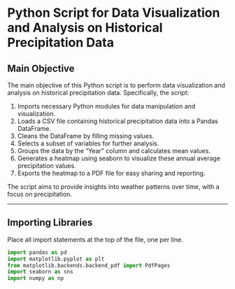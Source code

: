 # Python Script for Data Visualization and Analysis on Historical Precipitation Data

## Main Objective

The main objective of this Python script is to perform data visualization and analysis on historical precipitation data. Specifically, the script:

1. Imports necessary Python modules for data manipulation and visualization.
2. Loads a CSV file containing historical precipitation data into a Pandas DataFrame.
3. Cleans the DataFrame by filling missing values.
4. Selects a subset of variables for further analysis.
5. Groups the data by the “Year” column and calculates mean values.
6. Generates a heatmap using seaborn to visualize these annual average precipitation values.
7. Exports the heatmap to a PDF file for easy sharing and reporting.

The script aims to provide insights into weather patterns over time, with a focus on precipitation.

---

## Importing Libraries

Place all import statements at the top of the file, one per line.

```python
import pandas as pd
import matplotlib.pyplot as plt
from matplotlib.backends.backend_pdf import PdfPages
import seaborn as sns
import numpy as np

